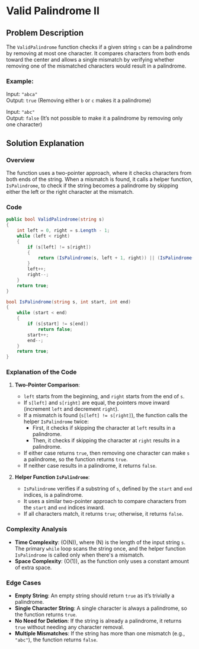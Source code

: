 # Valid Palindrome II

## Problem Description
The `ValidPalindrome` function checks if a given string `s` can be a palindrome by removing at most one character. It compares characters from both ends toward the center and allows a single mismatch by verifying whether removing one of the mismatched characters would result in a palindrome.

### Example:
Input: `"abca"`  
Output: `true` (Removing either `b` or `c` makes it a palindrome)

Input: `"abc"`  
Output: `false` (It’s not possible to make it a palindrome by removing only one character)

## Solution Explanation

### Overview
The function uses a two-pointer approach, where it checks characters from both ends of the string. When a mismatch is found, it calls a helper function, `IsPalindrome`, to check if the string becomes a palindrome by skipping either the left or the right character at the mismatch.

### Code

```csharp
public bool ValidPalindrome(string s)
{
    int left = 0, right = s.Length - 1;
    while (left < right)
    {
        if (s[left] != s[right])
        {
            return (IsPalindrome(s, left + 1, right)) || (IsPalindrome(s, left, right - 1));
        }
        left++;
        right--;
    }
    return true;
}

bool IsPalindrome(string s, int start, int end)
{
    while (start < end)
    {
        if (s[start] != s[end])
            return false;
        start++;
        end--;
    }
    return true;
}
```

### Explanation of the Code

1. **Two-Pointer Comparison**:
   - `left` starts from the beginning, and `right` starts from the end of `s`.
   - If `s[left]` and `s[right]` are equal, the pointers move inward (increment `left` and decrement `right`).
   - If a mismatch is found (`s[left] != s[right]`), the function calls the helper `IsPalindrome` twice:
     - First, it checks if skipping the character at `left` results in a palindrome.
     - Then, it checks if skipping the character at `right` results in a palindrome.
   - If either case returns `true`, then removing one character can make `s` a palindrome, so the function returns `true`.
   - If neither case results in a palindrome, it returns `false`.

2. **Helper Function `IsPalindrome`**:
   - `IsPalindrome` verifies if a substring of `s`, defined by the `start` and `end` indices, is a palindrome.
   - It uses a similar two-pointer approach to compare characters from the `start` and `end` indices inward.
   - If all characters match, it returns `true`; otherwise, it returns `false`.

### Complexity Analysis
- **Time Complexity**: \(O(N)\), where \(N\) is the length of the input string `s`. The primary `while` loop scans the string once, and the helper function `IsPalindrome` is called only when there's a mismatch.
- **Space Complexity**: \(O(1)\), as the function only uses a constant amount of extra space.

### Edge Cases
- **Empty String**: An empty string should return `true` as it’s trivially a palindrome.
- **Single Character String**: A single character is always a palindrome, so the function returns `true`.
- **No Need for Deletion**: If the string is already a palindrome, it returns `true` without needing any character removal.
- **Multiple Mismatches**: If the string has more than one mismatch (e.g., `"abc"`), the function returns `false`.

